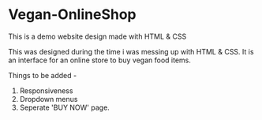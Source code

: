 # Vegan-OnlineShop
This is a demo website design made with HTML &amp; CSS

This was designed during the time i was messing up with HTML & CSS.
It is an interface for an online store to buy vegan food items.

Things to be added -
1. Responsiveness
2. Dropdown menus 
3. Seperate 'BUY NOW' page.
